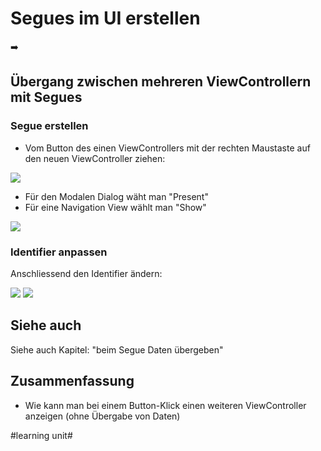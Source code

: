 # Segues im UI erstellen
➡️

## Übergang zwischen mehreren ViewControllern mit Segues

### Segue erstellen
- Vom Button des einen ViewControllers mit der rechten Maustaste auf den neuen ViewController ziehen:

![][image-1]

- Für den Modalen Dialog wäht man "Present"
- Für eine Navigation View wählt man "Show"

![][image-2]

### Identifier anpassen
Anschliessend den Identifier ändern:

![][image-3]
![][image-4]

## Siehe auch

Siehe auch Kapitel: "beim Segue Daten übergeben"

## Zusammenfassung
- Wie kann man bei einem Button-Klick einen weiteren ViewController anzeigen (ohne Übergabe von Daten)

[image-1]:	assets/Bildschirmfoto%202021-09-06%20um%2016.38.19.png
[image-2]:	assets/4c99cb_2732717f25b14362bf3b98f13bbe21a0~mv2.png
[image-3]:	assets/4c99cb_ffd2f85a625d4f5a82dd5496dc16ceca~mv2.png
[image-4]:	assets/Bildschirmfoto%202021-09-06%20um%2016.38.53.png

#learning unit#